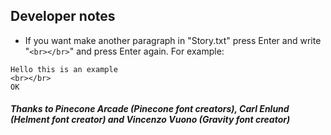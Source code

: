 ## Developer notes
* If you want make another paragraph in "Story.txt" press Enter and write "```<br></br>```" and press Enter again. For example:
```
Hello this is an example
<br></br>
OK
```
##### Thanks to Pinecone Arcade (Pinecone font creators), Carl Enlund (Helment font creator) and Vincenzo Vuono (Gravity font creator)
